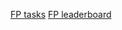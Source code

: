 [FP tasks](https://www.hackerrank.com/domains/fp?filters%5Bstatus%5D%5B%5D=unsolved)
[FP leaderboard](https://www.hackerrank.com/leaderboard?page=29&track=fp&type=practice)

